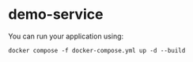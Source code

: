# demo-service

You can run your application using:
```shell script
docker compose -f docker-compose.yml up -d --build
```
